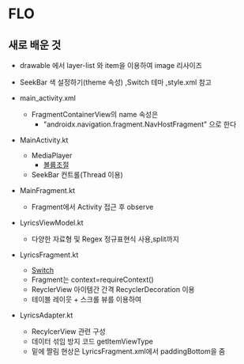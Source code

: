 #   FLO

## 새로 배운 것
-   drawable 에서 layer-list 와 item을 이용하여 image 리사이즈
-   SeekBar 색 설정하기(theme 속성) ,Switch 테마 ,style.xml 참고
-   main_activity.xml
    -   FragmentContainerView의 name 속성은 
        -   "androidx.navigation.fragment.NavHostFragment" 으로 한다
- MainActivity.kt
  - MediaPlayer   
    - [볼륨조절](https://m.blog.naver.com/PostView.naver?isHttpsRedirect=true&blogId=ksseo63&logNo=120133161294)
  - SeekBar 컨트롤(Thread 이용)

-   MainFragment.kt
    -   Fragment에서 Activity 접근 후 observe

-   LyricsViewModel.kt
    -   다양한 자료형 및 Regex 정규표현식 사용,split까지

-   LyricsFragment.kt
    -   [Switch](https://lktprogrammer.tistory.com/181)
    -   Fragment는 context=requireContext()
    -   ReyclerView 아이템간 간격 RecyclerDecoration 이용
    -   테이블 레이웃 + 스크롤 뷰를 이용하여

-   LyricsAdapter.kt
    -   RecylcerView 관련 구성
    -   데이터 섞임 방지 코드 getItemViewType 
    -   밑에 짤림 현상은 LyricsFragment.xml에서 paddingBottom을 줌 
